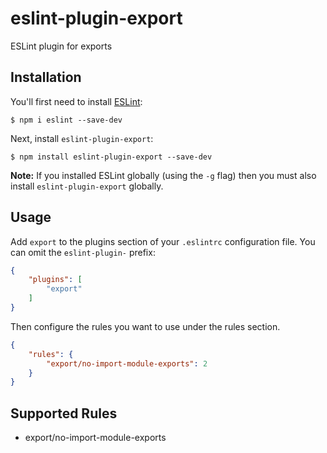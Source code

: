 # eslint-plugin-export

ESLint plugin for exports

## Installation

You'll first need to install [ESLint](http://eslint.org):

```
$ npm i eslint --save-dev
```

Next, install `eslint-plugin-export`:

```
$ npm install eslint-plugin-export --save-dev
```

**Note:** If you installed ESLint globally (using the `-g` flag) then you must also install `eslint-plugin-export` globally.

## Usage

Add `export` to the plugins section of your `.eslintrc` configuration file. You can omit the `eslint-plugin-` prefix:

```json
{
    "plugins": [
        "export"
    ]
}
```


Then configure the rules you want to use under the rules section.

```json
{
    "rules": {
        "export/no-import-module-exports": 2
    }
}
```

## Supported Rules

* export/no-import-module-exports





